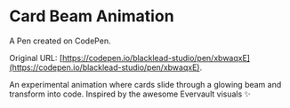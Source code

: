 # Card Beam Animation

A Pen created on CodePen.

Original URL: [https://codepen.io/blacklead-studio/pen/xbwaqxE](https://codepen.io/blacklead-studio/pen/xbwaqxE).

An experimental animation where cards slide through a glowing beam and transform into code. Inspired by the awesome Evervault visuals ✨